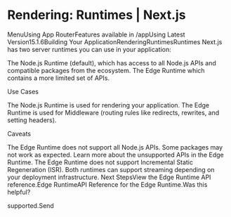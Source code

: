 # Rendering: Runtimes | Next.js

<p>MenuUsing App RouterFeatures available in /appUsing Latest Version15.1.6Building Your ApplicationRenderingRuntimesRuntimes
Next.js has two server runtimes you can use in your application:</p>
<p>The Node.js Runtime (default), which has access to all Node.js APIs and compatible packages from the ecosystem.
The Edge Runtime which contains a more limited set of APIs.</p>
<p>Use Cases</p>
<p>The Node.js Runtime is used for rendering your application.
The Edge Runtime is used for Middleware (routing rules like redirects, rewrites, and setting headers).</p>
<p>Caveats</p>
<p>The Edge Runtime does not support all Node.js APIs. Some packages may not work as expected. Learn more about the unsupported APIs in the Edge Runtime.
The Edge Runtime does not support Incremental Static Regeneration (ISR).
Both runtimes can support streaming depending on your deployment infrastructure.
Next StepsView the Edge Runtime API reference.Edge RuntimeAPI Reference for the Edge Runtime.Was this helpful?</p>
<p>supported.Send</p>

